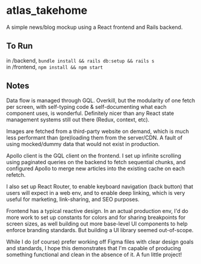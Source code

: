 # atlas_takehome


A simple news/blog mockup using a React frontend and Rails backend.


## To Run


in /backend, `bundle install && rails db:setup && rails s`   
in /frontend, `npm install && npm start`


## Notes


Data flow is managed through GQL. Overkill, but the modularity of one fetch per screen, with self-typing code & self-documenting what each component uses, is wonderful. Definitely nicer than any React state management systems still out there (Redux, context, etc).

Images are fetched from a third-party website on demand, which is much less performant than (pre)loading them from the server/CDN. A fault of using mocked/dummy data that would not exist in production.

Apollo client is the GQL client on the frontend. I set up infinite scrolling using paginated queries on the backend to fetch sequential chunks, and configured Apollo to merge new articles into the existing cache on each refetch.

I also set up React Router, to enable keyboard navigation (back button) that users will expect in a web env, and to enable deep linking, which is very useful for marketing, link-sharing, and SEO purposes.

Frontend has a typical reactive design. In an actual production env, I'd do more work to set up constants for colors and for sharing breakpoints for screen sizes, as well building out more base-level UI components to help enforce branding standards. But building a UI library seemed out-of-scope.

While I do (of course) prefer working off Figma files with clear design goals and standards, I hope this demonstrates that I'm capable of producing something functional and clean in the absence of it. A fun little project!

